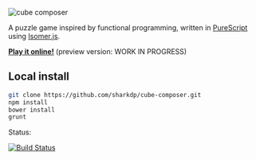 ![cube composer](https://raw.githubusercontent.com/sharkdp/cube-composer/master/img/cube-composer.png)

A puzzle game inspired by functional programming, written in [PureScript](https://github.com/purescript/purescript) using [Isomer.js](https://github.com/jdan/isomer).

[**Play it online!**](http://david-peter.de/cube-composer) (preview version: WORK IN PROGRESS)

## Local install
```sh
git clone https://github.com/sharkdp/cube-composer.git
npm install
bower install
grunt
```


Status:

[![Build Status](https://img.shields.io/travis/sharkdp/cube-composer.svg?style=flat)](https://travis-ci.org/sharkdp/cube-composer)
